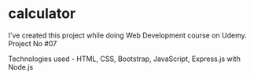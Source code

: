 # calculator

I've created this project while doing Web Development course on Udemy. Project No #07

Technologies used - HTML, CSS, Bootstrap, JavaScript, Express.js with Node.js
